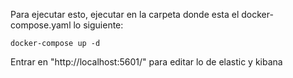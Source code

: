 Para ejecutar esto, ejecutar en la carpeta donde esta el docker-compose.yaml lo siguiente:

```
docker-compose up -d
```


Entrar en "http://localhost:5601/" para editar lo de elastic y kibana
